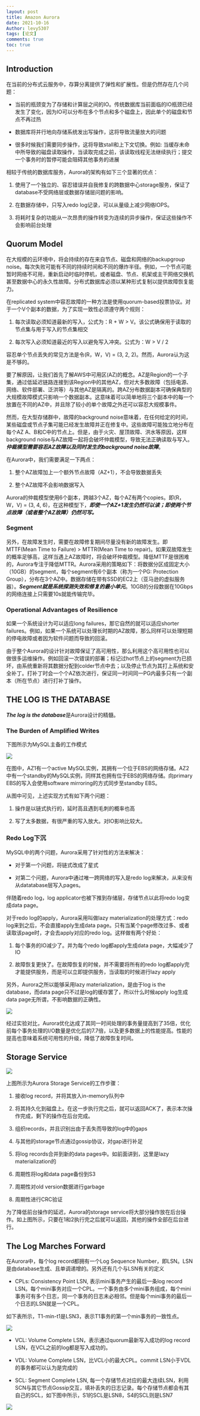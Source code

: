 ```yaml
---
layout: post
title: Amazon Aurora
date: 2021-10-16
Author: levy5307
tags: [论文]
comments: true
toc: true
---
```


## Introduction

在当前的分布式云服务中，存算分离提供了弹性和扩展性。但是仍然存在几个问题：

- 当前的瓶颈变为了存储和计算层之间的IO。传统数据库当前面临的IO瓶颈已经发生了变化，因为IO可以分布在多个节点和多个磁盘上，因此单个的磁盘和节点不再过热

- 数据库将并行地向存储系统发出写操作，这将导致流量放大的问题

- 很多时候我们需要同步操作，这将导致stall和上下文切换。例如: 当缓存未命中所导致的磁盘读取操作，当读取完成之前，该读取线程无法继续执行；提交一个事务时的暂停可能会阻碍其他事务的进展

相较于传统的数据库服务，Aurora的架构有如下三个显著的优点：

1. 使用了一个独立的、容忍错误并自我修复的跨数据中心storage服务，保证了database不受网络层或数据存储层问题的影响。

2. 在数据存储中，只写入redo log记录，可以从量级上减少网络IOPS。

3. 将耗时复杂的功能从一次昂贵的操作转变为连续的异步操作，保证这些操作不会影响前台处理

## Quorum Model

在大规模的云环境中，将会持续的存在来自节点、磁盘和网络的backupgroup noise。每次失败可能有不同的持续时间和不同的爆炸半径。例如，一个节点可能暂时网络不可用，重新启动时临时停机，或者磁盘、节点、机架或主干网络交换机甚至数据中心的永久性故障。分布式数据库必须以某种形式复制以提供故障恢复能力。

在replicated system中容忍故障的一种方法是使用quorum-based投票协议。对于一个V个副本的数据，为了实现一致性必须遵守两个规则：

1. 每次读取必须知道最新的写入，公式为：R + W > V。该公式确保用于读取的节点集与用于写入的节点集相交

2. 每次写入必须知道最近的写入以避免写入冲突。公式为：W > V / 2

容忍单个节点丢失的常见方法是令(R，W，V) = (3, 2, 2)。然而，Aurora认为这是不够的。

要了解原因，让我们首先了解AWS中可用区(AZ)的概念。AZ是Region的一个子集，通过低延迟链路连接到该Region中的其他AZ，但对大多数故障（包括电源、网络、软件部署、泛洪等）与其他AZ是隔离的。跨AZ分布数据副本可确保典型的大规模故障模式只影响一个数据副本。这意味着可以简单地将三个副本中的每一个放置在不同的AZ中，并且除了较小的单个故障之外还可以容忍大规模事件。

然而，在大型存储群中，故障的background noise意味着，在任何给定的时间，某些磁盘或节点子集可能已经发生故障并正在修复中。这些故障可能独立地分布在每个AZ A、B和C中的节点上。但是，由于火灾、屋顶故障、洪水等原因，这样background noise与AZ故障一起将会破坏仲裁模型，导致无法正确读取与写入。***仲裁模型需要容忍AZ故障以及同时发生的background noise故障***。

在Aurora中，我们需要满足一下两点：

1. 整个AZ故障加上一个额外节点故障（AZ+1），不会导致数据丢失

2. 整个AZ故障不会影响数据写入

Aurora的仲裁模型使用6个副本，跨越3个AZ，每个AZ有两个copies。即(R，W，V) = (3, 4, 6)，在这种模型下，***即使一个AZ+1发生仍然可以读；即使两个节点故障（或者整个AZ故障）仍然可写。***

### Segment

另外，在故障发生时，需要在故障修复期间尽量没有新的故障发生。即MTTF(Mean Time to Failure) > MTTR(Mean Time to repair)。如果双故障发生的概率足够高，这样当遇上AZ故障时，将会破坏仲裁模型。降低MTTF是很困难的，Aurora专注于降低MTTR。Aurora采用的策略如下：将数据分区成固定大小（10GB）的segment，每个segment有6个副本（称为一个PG: Protection Group），分布在3个AZ中。数据存储在带有SSD的EC2上（亚马逊的虚拟服务器）。***Segment就是系统探测失效和修复的最小单元***。10GB的分段数据在10Gbps的网络连接上只需要10s就能传输完毕。

### Operational Advantages of Resilience

如果一个系统设计为可以适应long failures，那它自然的就可以适应shorter failures。例如，如果一个系统可以处理长时期的AZ故障，那么同样可以处理短期的停电故障或者因为软件问题而导致的回滚。

由于整个Aurora的设计针对故障保证了高可用性，那么利用这个高可用性也可以做很多运维操作。例如回滚一次错误的部署；标记过hot节点上的segment为已损坏，由系统重新将其数据分配到colder节点中去；以及停止节点为其打上系统和安全补丁。打补丁时会一个个AZ依次进行，保证同一时间同一PG内最多只有一个副本（所在节点）进行打补丁操作。

## THE LOG IS THE DATABASE

***The log is the database***是Aurora设计的精髓。

### The Burden of Amplified Writes

下图所示为MySQL主备的工作模式

![](../images/mysql-mirror.jpg)

在图中，AZ1有一个active MySQL实例，其拥有一个位于EBS的网络存储。AZ2中有一个standby的MySQL实例，同样其也拥有位于EBS的网络存储。向primary EBS的写入会使用software mirroring的方式同步至standby EBS。

从图中可见，上述实现方式有如下两个问题：

1. 操作是以链式执行的，延时高且遇到毛刺的概率也高

2. 写了太多数据，有很严重的写入放大。对IO影响比较大。

### Redo Log下沉

MySQL中的两个问题，Aurora采用了针对性的方法来解决：

- 对于第一个问题，将链式改成了星式

- 对第二个问题，Aurora中通过唯一跨网络的写入是redo log来解决，从来没有从datatabase层写入pages。

伴随着redo log，log applicator也被下推到存储层，存储节点以此将redo log变成data page。

对于redo log的apply，Aurora采用叫做lazy materialization的处理方式：redo log来到之后，不会直接apply生成data page。只有当某个page修改过多、或者读取该page时，才会去apply对应的redo log。这样做有两个好处：

1. 每个事务的IO减少了。并为每个redo log都apply生成data page，大幅减少了IO

2. 故障恢复更快了。在故障恢复的时候，并不需要将所有的redo log都apply完才能提供服务，而是可以立即提供服务，当读取的时候进行lazy apply

另外，Aurora之所以能够采用lazy materialization，是由于log is the database，而data page只不过是log的缓存罢了，所以什么时候apply log生成data page无所谓，不影响数据的正确性。

![](../images/aurora-network-io.jpg)

经过实验对比，Aurora优化达成了其同一时间处理的事务量提高到了35倍，优化前每个事务处理的I/O数量是优化后的7.7倍，以及更多数据上的性能提高。性能的提高也意味着系统可用性的升级，降低了故障恢复时间。

## Storage Service

![](../images/aurora-storage.jpg)

上图所示为Aurora Storage Service的工作步骤：

1. 接收log record，并将其放入in-memory队列中

2. 将其持久化到磁盘上。在这一步执行完之后，就可以返回ACK了，表示本次操作完成，剩下的操作在后台完成。

3. 组织records，并且识别出由于丢失而导致的log中的gaps

4. 与其他的storage节点通过gossip协议，对gap进行补足

5. 将log records合并到新的data pages中。如前面讲到，这里是lazy materialization的

6. 周期性将log和data page备份到S3

7. 周期性对old version数据进行garbage

8. 周期性进行CRC验证

为了降低前台操作的延迟，Aurora的storage service将大部分操作放在后台操作。如上图所示，只要在1和2执行完之后就可以返回，其他的操作全部在后台进行。

## The Log Marches Forward

在Aurora中，每个log record都拥有一个Log Sequence Number，即LSN。LSN是由database生成、且单调递增的。另外还有几个与LSN有关的定义

- CPLs: Consistency Point LSN, 表示mini事务产生的最后一条log record LSN。每个mini事务对应一个CPL。一个事务由多个mini事务组成，每个mini事务可有多个日志，同一个事务的日志未必相邻。但是每个mini事务的最后一个日志的LSN就是一个CPL。

如下表所示，T1-min-t1是LSN3，表示T1事务的第一个min事务的一致性点。

![](../images/aurora-mini-tran.png)

- VCL: Volume Complete LSN，表示通过quorum最新写入成功的log record LSN，在VCL之前的log都是写入成功的。

- VDL: Volume Complete LSN，比VCL小的最大CPL。commit LSN小于VDL的事务都可以认为是完成的

- SCL: Segment Complete LSN, 每一个存储节点对应的最大连续LSN，利用SCN与其它节点Gossip交互，填补丢失的日志记录。每个存储节点都会有其自己的SCL，如下图中所示，S1的SCL是LSN8，S4的SCL则是LSN7

![](../images/aurora-lsn.png)

